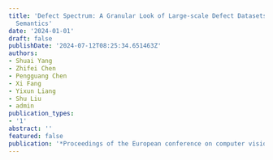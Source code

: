```yaml
---
title: 'Defect Spectrum: A Granular Look of Large-scale Defect Datasets with Rich
  Semantics'
date: '2024-01-01'
draft: false
publishDate: '2024-07-12T08:25:34.651463Z'
authors:
- Shuai Yang
- Zhifei Chen
- Pengguang Chen
- Xi Fang
- Yixun Liang
- Shu Liu
- admin
publication_types:
- '1'
abstract: ''
featured: false
publication: '*Proceedings of the European conference on computer vision (ECCV)*'
---
```


